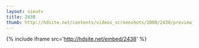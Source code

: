 ```yaml
---
layout: sieutv
title: 2438
thumb: http://hdsite.net/contents/videos_screenshots/2000/2438/preview_360p.mp4.jpg
---
```

{% include iframe src='http://hdsite.net/embed/2438' %}
 
